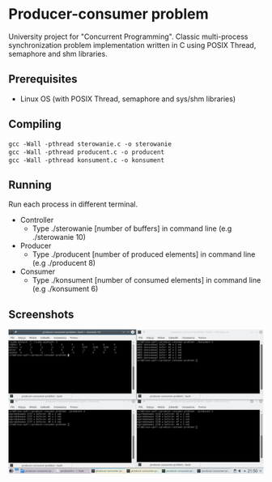 # Producer-consumer problem
University project for "Concurrent Programming". Classic multi-process synchronization problem implementation written in C using POSIX Thread, semaphore and shm libraries.

## Prerequisites

* Linux OS (with POSIX Thread, semaphore and sys/shm libraries)

## Compiling

```
gcc -Wall -pthread sterowanie.c -o sterowanie
gcc -Wall -pthread producent.c -o producent
gcc -Wall -pthread konsument.c -o konsument
```

## Running

Run each process in different terminal.
- Controller
  - Type ./sterowanie [number of buffers] in command line (e.g ./sterowanie 10) 
- Producer
  - Type ./producent [number of produced elements] in command line (e.g ./producent 8) 
- Consumer
  - Type ./konsument [number of consumed elements] in command line (e.g ./konsument 6) 

## Screenshots

<img src="./screenshot01.png" alt="screenshot">
